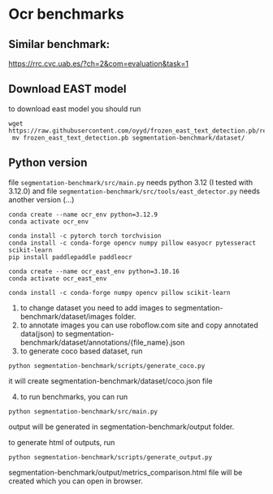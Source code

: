 # Ocr benchmarks

## Similar benchmark:
https://rrc.cvc.uab.es/?ch=2&com=evaluation&task=1

## Download EAST model
to download east model you should run
```
wget https://raw.githubusercontent.com/oyyd/frozen_east_text_detection.pb/refs/heads/master/frozen_east_text_detection.pb
 mv frozen_east_text_detection.pb segmentation-benchmark/dataset/
```

## Python version
file `segmentation-benchmark/src/main.py` needs python 3.12 (I tested with 3.12.0) and file `segmentation-benchmark/src/tools/east_detector.py` needs another version (...)

```
conda create --name ocr_env python=3.12.9
conda activate ocr_env

conda install -c pytorch torch torchvision
conda install -c conda-forge opencv numpy pillow easyocr pytesseract scikit-learn 
pip install paddlepaddle paddleocr

conda create --name ocr_east_env python=3.10.16
conda activate ocr_east_env

conda install -c conda-forge numpy opencv pillow scikit-learn
```


1. to change dataset you need to add images to segmentation-benchmark/dataset/images folder.
2. to annotate images you can use roboflow.com site and copy annotated data(json) to segmentation-benchmark/dataset/annotations/{file_name}.json
3. to generate coco based dataset, run 
```
python segmentation-benchmark/scripts/generate_coco.py
```
it will create segmentation-benchmark/dataset/coco.json file

4. to run benchmarks, you can run
```
python segmentation-benchmark/src/main.py
```
output will be generated in segmentation-benchmark/output folder.


to generate html of outputs, run 
```
python segmentation-benchmark/scripts/generate_output.py
```
segmentation-benchmark/output/metrics_comparison.html file will be created which you can open in browser.

